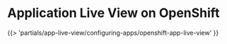 # Application Live View on OpenShift

<!-- The below partial is in the docs-tap/partials directory -->

{{> 'partials/app-live-view/configuring-apps/openshift-app-live-view' }}
